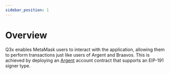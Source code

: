 ```yaml
---
sidebar_position: 1
---
```


# Overview

Q3x enables MetaMask users to interact with the application, allowing them to perform transactions just like users of Argent and Braavos. This is achieved by deploying an [Argent](https://www.argent.xyz/) account contract that supports an EIP-191 signer type.
